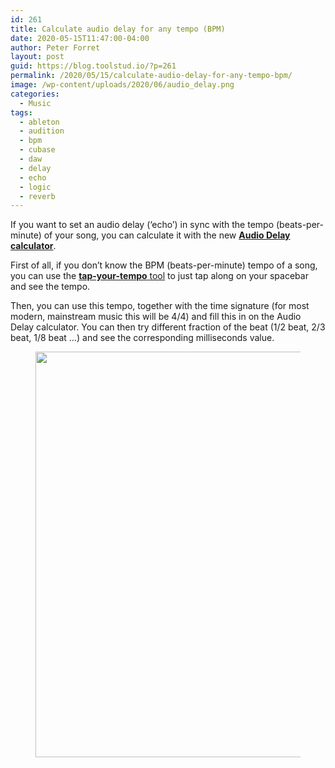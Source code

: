 ```yaml
---
id: 261
title: Calculate audio delay for any tempo (BPM)
date: 2020-05-15T11:47:00-04:00
author: Peter Forret
layout: post
guid: https://blog.toolstud.io/?p=261
permalink: /2020/05/15/calculate-audio-delay-for-any-tempo-bpm/
image: /wp-content/uploads/2020/06/audio_delay.png
categories:
  - Music
tags:
  - ableton
  - audition
  - bpm
  - cubase
  - daw
  - delay
  - echo
  - logic
  - reverb
---
```

 

If you want to set an audio delay (&#8216;echo&#8217;) in sync with the tempo (beats-per-minute) of your song, you can calculate it with the new [**Audio Delay calculator**](https://toolstud.io/music/delay.php).

First of all, if you don&#8217;t know the BPM (beats-per-minute) tempo of a song, you can use the [**tap-your-tempo** tool](https://toolstud.io/music/bpmcount.php) to just tap along on your spacebar and see the tempo.

Then, you can use this tempo, together with the time signature (for most modern, mainstream music this will be 4/4) and fill this in on the Audio Delay calculator. You can then try different fraction of the beat (1/2 beat, 2/3 beat, 1/8 beat &#8230;) and see the corresponding milliseconds value.<figure class="wp-block-image size-large">

<img loading="lazy" width="547" height="649" src="https://blog.toolstud.io/wp-content/uploads/2020/06/audio_delay.png" alt="" class="wp-image-262" srcset="https://blog.toolstud.io/wp-content/uploads/2020/06/audio_delay.png 547w, https://blog.toolstud.io/wp-content/uploads/2020/06/audio_delay-421x500.png 421w" sizes="(max-width: 547px) 100vw, 547px" /> </figure>